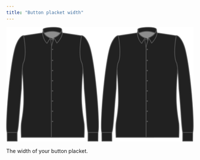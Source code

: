 ```yaml
---
title: "Button placket width"
---
```


![Button placket width](buttonplacketwidth.svg)

The width of your button placket.




